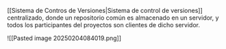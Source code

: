 [[Sistema de Contros de Versiones|Sistema de control de versiones]] centralizado, donde un repositorio común es almacenado en un servidor, y todos los participantes del proyectos son clientes de dicho servidor.

![[Pasted image 20250204084019.png]]
